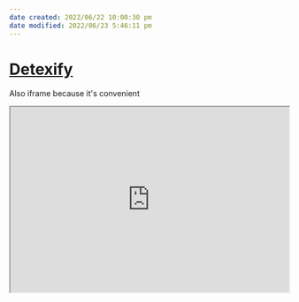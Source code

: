 ```yaml
---
date created: 2022/06/22 10:00:30 pm
date modified: 2022/06/23 5:46:11 pm
---
```

# [Detexify](https://detexify.kirelabs.org/classify.html)

Also iframe because it's convenient

<iframe src="https://detexify.kirelabs.org/classify.html" style="background-color: white; width: 100%; aspect-ratio: 1.5"></iframe>
